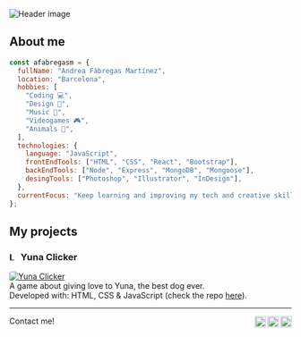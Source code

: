 ![Header image](https://i.imgur.com/8uFi3WM.png)

## About me

```javascript
const afabregasm = {
  fullName: "Andrea Fàbregas Martínez",
  location: "Barcelona",
  hobbies: [
    "Coding 💻",
    "Design 🎨",
    "Music 🎸",
    "Videogames 🎮",
    "Animals 🐶",
  ],
  technologies: {
    language: "JavaScript",
    frontEndTools: ["HTML", "CSS", "React", "Bootstrap"],
    backEndTools: ["Node", "Express", "MongoDB", "Mongoose"],
    desingTools: ["Photoshop", "Illustrator", "InDesign"],
  },
  currentFocus: "Keep learning and improving my tech and creative skills.",
};
```

## My projects

### <img alt="Love" style="margin-right: 5px;" width="15px" src="https://i.imgur.com/uxdcz8G.png" />Yuna Clicker

<a href="https://afabregasm.github.io/yuna-clicker/"><img style="border-radius: 3px;" alt="Yuna Clicker" src="https://i.imgur.com/xTeesbb.png" /></a><br />
A game about giving love to Yuna, the best dog ever.<br />
Developed with: HTML, CSS & JavaScript (check the repo <a href="https://github.com/afabregasm/yuna-clicker">here</a>).

---

Contact me!
<a href="https://www.facebook.com/afabregasm"><img align="right" alt="Andrea's Behance" width="20px" src="https://simpleicons.now.sh/facebook/495f7e" /></a>
<a href="https://www.behance.net/afabregasm"><img align="right" alt="Andrea's Behance" width="20px" src="https://simpleicons.now.sh/behance/495f7e" /></a>
<a href="https://linkedin.com/in/afabregasm"><img align="right" alt="Andrea's LinkedIn" width="20px" src="https://simpleicons.now.sh/linkedin/495f7e" /></a>

